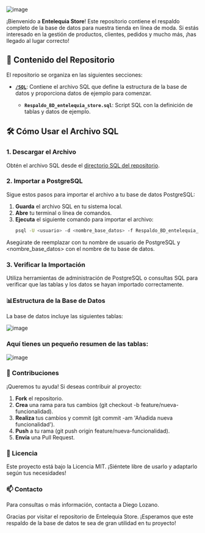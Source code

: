 ![image](https://github.com/user-attachments/assets/eaa6b40e-fda3-40db-9f04-0d3ffaae09b5)

¡Bienvenido a **Entelequia Store**! Este repositorio contiene el respaldo completo de la base de datos para nuestra tienda en línea de moda. Si estás interesado en la gestión de productos, clientes, pedidos y mucho más, ¡has llegado al lugar correcto!

## 📁 Contenido del Repositorio

El repositorio se organiza en las siguientes secciones:

- **[`/SQL`](SQL/)**: Contiene el archivo SQL que define la estructura de la base de datos y proporciona datos de ejemplo para comenzar.

  - **`Respaldo_BD_entelequia_store.sql`**: Script SQL con la definición de tablas y datos de ejemplo.

## 🛠️ Cómo Usar el Archivo SQL

### 1. Descargar el Archivo

Obtén el archivo SQL desde el [directorio SQL del repositorio](https://github.com/diegolozadev/BD_ENTELEQUIA_STORE/tree/main/SQL).

### 2. Importar a PostgreSQL

Sigue estos pasos para importar el archivo a tu base de datos PostgreSQL:

1. **Guarda** el archivo SQL en tu sistema local.
2. **Abre** tu terminal o línea de comandos.
3. **Ejecuta** el siguiente comando para importar el archivo:
   ```bash
   psql -U <usuario> -d <nombre_base_datos> -f Respaldo_BD_entelequia_store.sql
Asegúrate de reemplazar <usuario> con tu nombre de usuario de PostgreSQL y <nombre_base_datos> con el nombre de tu base de datos.

### 3. Verificar la Importación

Utiliza herramientas de administración de PostgreSQL o consultas SQL para verificar que las tablas y los datos se hayan importado correctamente.

### 📊**Estructura de la Base de Datos**
La base de datos incluye las siguientes tablas:

![image](https://github.com/user-attachments/assets/49b97ff8-4d9a-4a5d-8091-5775fc102116)

### **Aquí tienes un pequeño resumen de las tablas:**
![image](https://github.com/user-attachments/assets/f6213e83-0173-4c18-8eff-326682e3bdb4)

### 🤝 Contribuciones
¡Queremos tu ayuda! Si deseas contribuir al proyecto:

1. **Fork** el repositorio.
2. **Crea** una rama para tus cambios (git checkout -b feature/nueva-funcionalidad).
3. **Realiza** tus cambios y commit (git commit -am 'Añadida nueva funcionalidad').
4. **Push** a tu rama (git push origin feature/nueva-funcionalidad).
5. **Envía** una Pull Request.

### 📜 Licencia
Este proyecto está bajo la Licencia MIT. ¡Siéntete libre de usarlo y adaptarlo según tus necesidades!

### 📫 Contacto
Para consultas o más información, contacta a Diego Lozano.

Gracias por visitar el repositorio de Entelequia Store. ¡Esperamos que este respaldo de la base de datos te sea de gran utilidad en tu proyecto!

